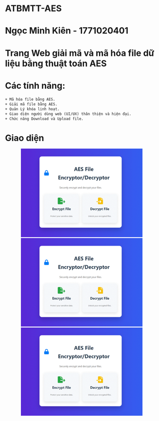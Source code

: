 # ATBMTT-AES
# Ngọc Minh Kiên - 1771020401
# Trang Web giải mã và mã hóa file dữ liệu bằng thuật toán AES
# Các tính năng:
    + Mã hóa file bằng AES.
    + Giải mã file bằng AES.
    + Quản Lý khóa linh hoạt.
    + Giao diện người dùng web (UI/UX) thân thiện và hiện đại.
    + Chức năng Download và Upload file.
# Giao diện 
<p align ="center">
  <img src="tt.gif"  width="400" />
  <img src="tt.gif"  width="400" />
  <img src="tt.gif"  width="400" />
</p>

